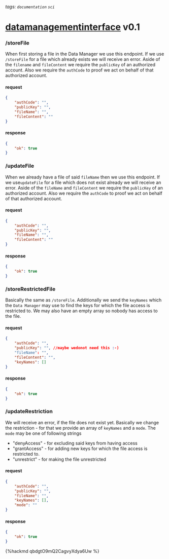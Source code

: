 ###### tags: `documentation` `sci`

# [datamanagementinterface](https://github.com/JhonnyJason/datamanagementinterface) v0.1

### /storeFile
When first storing a file in the Data Manager we use this endpoint. If we use `/storeFile` for a file which already exists we will receive an error.
Aside of the `filename` and `fileContent` we require the `publicKey` of an authorized account. Also we require the `authCode` to proof we act on behalf of that authorized account.
#### request
```json
{
    "authCode": "",
    "publicKey": "",
    "fileName": "",
    "fileContent": ""   
}
```
#### response
```json
{
    "ok": true
}
```

### /updateFile
When we already have a file of said `fileName` then we use this endpoint. If we use`updateFile` for a file which does not exist already we will receive an error.
Aside of the `fileName` and `fileContent` we require the `publicKey` of an authorized account. Also we require the `authCode` to proof we act on behalf of that authorized account.
#### request
```json
{
    "authCode": "",
    "publicKey": "",
    "fileName": "",
    "fileContent": ""
}
```
#### response
```json
{
    "ok": true
}
```

### /storeRestrictedFile
Basically the same as `/storeFile`. Additionally we send the `keyNames` which the `Data Manager` may use to find the keys for which the file access is restricted to. We may also have an empty array so nobody has access to the file.
#### request
```json
{
    "authCode": "",
    "publicKey": "", //maybe wedonot need this :-)
    "fileName": "",
    "fileContent": "",
    "keyNames": []    
}
```
#### response
```json
{
    "ok": true
}
```

### /updateRestriction
We will receive an error, if the file does not exist yet.
Basically we change the restriction - for that we provide an array of `keyNames` and a `mode`.
The `mode` may be one of following strings
- "denyAccess" - for excluding said keys from having access
- "grantAccess" - for adding new keys for which the file access is restricted to. 
- "unrestrict" - for making the file unrestricted

#### request
```json
{
    "authCode": "",
    "publicKey": "",
    "fileName": "",
    "keyNames": [],
    "mode": ""
}
```
#### response
```json
{
    "ok": true
}
```

{%hackmd qbdgtO9mQ2CagvyXdya6Uw %}
